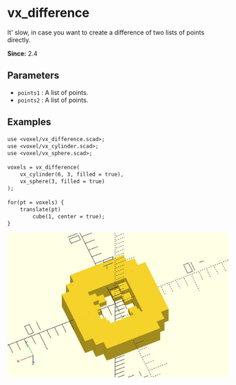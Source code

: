 # vx_difference

It' slow, in case you want to create a difference of two lists of points directly. 

**Since:** 2.4

## Parameters

- `points1` : A list of points.
- `points2` : A list of points.

## Examples

	use <voxel/vx_difference.scad>;
	use <voxel/vx_cylinder.scad>;
	use <voxel/vx_sphere.scad>;

	voxels = vx_difference(
		vx_cylinder(6, 3, filled = true),
		vx_sphere(3, filled = true)
	);

	for(pt = voxels) {
		translate(pt)
			cube(1, center = true);
	}

![vx_difference](images/lib2x-vx_difference-1.JPG)
